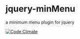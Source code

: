 jquery-minMenu
==============

a minimum menu plugin for jquery

[![Code Climate](https://codeclimate.com/github/cgcgbcbc/jquery-minMenu.png)](https://codeclimate.com/github/cgcgbcbc/jquery-minMenu)

